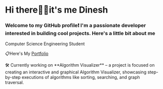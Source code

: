 # Hi there🙋‍♂️it's me Dinesh 
### Welcome to my GitHub profile❗ I'm a passionate developer interested in building cool projects. Here's a little bit about me
 <p> Computer Science Engineering Student </p>
 <p> 📋Here's My <a href ="name">Portfolio</a></p>
  <p>🛠️ Currently working on **Algorithm Visualizer** – a project is focused on creating an interactive and graphical Algorithm Visualizer, showcasing step-by-step executions of algorithms like sorting, searching, and graph traversal.</p>



